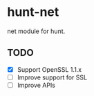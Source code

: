 # hunt-net
net module for hunt.

## TODO
- [x] Support OpenSSL 1.1.x
- [ ] Improve support for SSL
- [ ] Improve APIs
